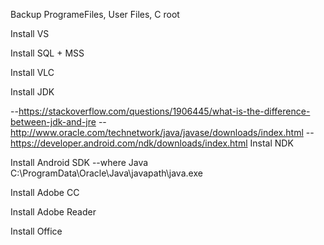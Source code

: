 Backup ProgrameFiles, User Files, C root

Install VS

Install SQL + MSS

Install VLC

Install JDK

--https://stackoverflow.com/questions/1906445/what-is-the-difference-between-jdk-and-jre
--http://www.oracle.com/technetwork/java/javase/downloads/index.html
--https://developer.android.com/ndk/downloads/index.html
Instal NDK

Install Android SDK
--where Java C:\ProgramData\Oracle\Java\javapath\java.exe

Install Adobe CC

Install Adobe Reader

Install Office

